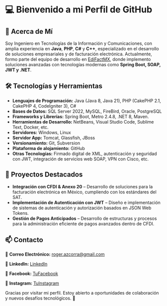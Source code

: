 # 💻 Bienvenido a mi Perfil de GitHub

## 🚀 Acerca de Mí
Soy Ingeniero en Tecnologías de la Información y Comunicaciones, con amplia experiencia en **Java**, **PHP**, **C#** y **C++**, especializado en el desarrollo de soluciones empresariales y de facturación electrónica. Actualmente, formo parte del equipo de desarrollo en [EdiFactMX](https://www.edifactmx.com/), donde implemento soluciones avanzadas con tecnologías modernas como **Spring Boot, SOAP, JWT y .NET**.

## 🛠️ Tecnologías y Herramientas
- **Lenguajes de Programación:** Java (Java 8, Java 21), PHP (CakePHP 2.1, CakePHP 4, CodeIgniter 3), C#
- **Bases de Datos:** SQL Server 2022, MySQL, FireBird, Oracle, PostgreSQL
- **Frameworks y Librerías:** Spring Boot, Metro 2.4.8, .NET 8, Maven.
- **Herramientas de Desarrollo:** NetBeans, Visual Studio Code, Sublime Text, Docker, etc.
- **Servidores:** Windows, Linux
- **Servidor App:** Tomcat, Glassfish, JBoss
- **Versionamiento:** Git, Subversion
- **Plataforma de alojamiento:** GitHub
- **Otras Tecnologías:** Firmado digital de XML, autenticación y seguridad con JWT, integración de servicios web SOAP, VPN con Cisco, etc.

## 📌 Proyectos Destacados
- **Integración con CFDI & Anexo 20** – Desarrollo de soluciones para la facturación electrónica en México, cumpliendo con los estándares del SAT.
- **Implementación de Autenticación con JWT** – Diseño e implementación de sistemas de autenticación y autorización basados en JSON Web Tokens.
- **Gestión de Pagos Anticipados** – Desarrollo de estructuras y procesos para la administración eficiente de pagos avanzados dentro de CFDI.

## 📫 Contacto
📧 **Correo Electrónico:** [roger.azcorra@gmail.com](mailto:roger.azcorra@gmail.com)

💼 **LinkedIn:** [LinkedIn](https://www.linkedin.com/in/rogerazcorra91/)

📘 **Facebook:** [TuFacebook](https://www.facebook.com/RoyerAzcorra91)

📸 **Instagram:** [TuInstagram](https://www.instagram.com/lord_royer?igsh=N3p3cnY2NWR2NjJq)

Gracias por visitar mi perfil. Estoy abierto a oportunidades de colaboración y nuevos desafíos tecnológicos. 🚀

